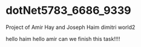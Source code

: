 # dotNet5783_6686_9339
Project of Amir Hay and Joseph Haim
dimitri world2


hello haim
hello amir can we finish this task!!!!
